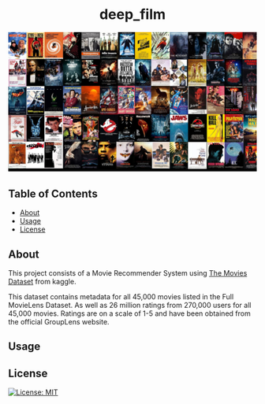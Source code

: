 # <div align="center"> deep_film </div>

![Alt](/images/movies_collage.jpg "Movies")



## Table of Contents

* [About](#About)
* [Usage](#Usage)
* [License](#License)

## About

This project consists of a Movie Recommender System using [The Movies Dataset](https://www.kaggle.com/rounakbanik/the-movies-dataset) from kaggle.  

This dataset contains metadata for all 45,000 movies listed in the Full MovieLens Dataset. As well as 26 million ratings from 270,000 users for all 45,000 movies. Ratings are on a scale of 1-5 and have been obtained from the official GroupLens website.

## Usage

## License
[![License: MIT](https://img.shields.io/badge/License-MIT-yellow.svg)](LICENSE)